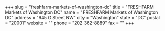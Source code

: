 +++
slug = "freshfarm-markets-of-washington-dc"
title = "FRESHFARM Markets of Washington DC"
name = "FRESHFARM Markets of Washington DC"
address = "945 G Street NW"
city = "Washington"
state = "DC"
postal = "20001"
website = ""
phone = "202 362-8889"
fax = ""
+++
